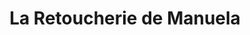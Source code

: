 ---
title: "La Retoucherie de Manuela"
url: /caracas/la-retoucherie-de-manuela-av-mara/
shop: sastre
---